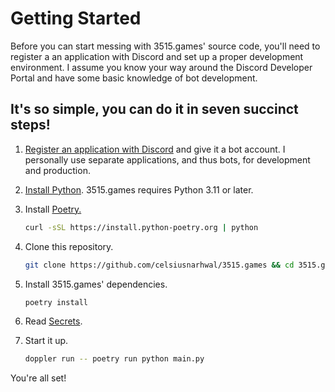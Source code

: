 # Getting Started

Before you can start messing with 3515.games' source code, you'll need to register a an application with Discord and
set up a proper development environment. I assume you know your way around the Discord Developer Portal and have some
basic knowledge of bot development.

## It's so simple, you can do it in seven succinct steps!

1. [Register an application with Discord](https://discord.com/developers/applications) and give it a bot account.
   I personally use separate applications, and thus bots, for development and production.
2. [Install Python](https://www.python.org/downloads/). 3515.games requires Python 3.11 or later.
3. Install [Poetry.](https://python-poetry.org)

    ```bash
    curl -sSL https://install.python-poetry.org | python
    ```

4. Clone this repository.

    ```bash
    git clone https://github.com/celsiusnarhwal/3515.games && cd 3515.games
    ```

5. Install 3515.games' dependencies.

    ```bash
    poetry install
    ```

6. Read [Secrets](secrets.md).
7. Start it up.
    ```bash
    doppler run -- poetry run python main.py
    ```
You're all set!